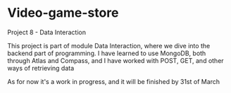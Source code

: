 # Video-game-store
Project 8 - Data Interaction

This project is part of module Data Interaction, where we dive into the backend part of programming.
I have learned to use MongoDB, both through Atlas and Compass, and I have worked with POST, GET, and other ways of retrieving data

As for now it's a work in progress, and it will be finished by 31st of March
